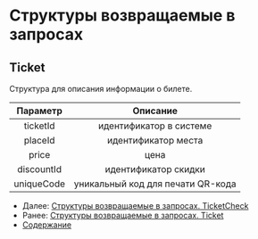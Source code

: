 Структуры возвращаемые в запросах
=====================================

Ticket
-------------

Структура для описания информации о билете.

|  Параметр  	|              Описание             	|
|:----------:	|:---------------------------------:	|
|  ticketId  	|      идентификатор в системе      	|
|   placeId  	|        идентификатор места        	|
|    price   	|                цена               	|
| discountId   	|   идентификатор скидки               	|
| uniqueCode 	| уникальный код для печати QR-кода 	|

* Далее: [Структуры возвращаемые в запросах. TicketCheck](ticketCheck)
* Ранее: [Структуры возвращаемые в запросах. Ticket](ticket)
* [Содержание](../index)